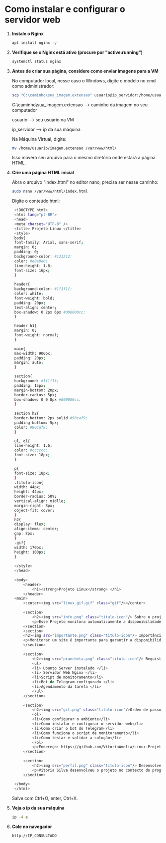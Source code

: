 # Como instalar e configurar o servidor web

1. **Instale o Nginx**
   
   ```bash
   apt install nginx -y
   ```
   
3. **Verifique se o Nginx está ativo (procure por "active:running")**
   
   ```bash
   systemctl status nginx
   ```
   
3. **Antes de criar sua página, considere como enviar imagens para a VM**
   
   No computador local, nesse caso o Windows, digite o modelo no cmd como administrador:
   
    ```bash
   scp "C:\caminho\sua_imagem.extensao" usuario@ip_servidor:/home/usuario/
   ```
      
   C:\caminho\sua_imagem.extensao --> caminho da imagem no seu computador
   
   usuario --> seu usuário na VM
        
   ip_servidor --> ip da sua máquina

   Na Máquina Virtual, digite:

    ```bash
   mv /home/usuario/imagem.extensao /var/www/html/
   ```
   Isso moverá seu arquivo para o mesmo diretório onde estará a página HTML.
    
5. **Crie uma página HTML inicial**
   
   Abra o arquivo "index.html" no editor nano, precisa ser nesse caminho:
   
   ```bash
   sudo nano /var/www/html/index.html
   ```
   
   Digite o conteúdo html:
   
   ```bash
 	<!DOCTYPE html>
	<html lang="pt-BR">
	<head>
	<meta charset="UTF-8" />
	<title> Projeto Linux </title>
	<style>
	body{
	font-family: Arial, sans-serif;
	margin: 0;
	padding: 0;
	background-color: #121212;
	color: #e0e0e0;
	line-height: 1.8;
	font-size: 16px;	
	}
	
	header{
	background-color: #1f1f1f;
	color: white;
	font-weight: bold;
	padding: 20px;
	text-align: center;
	box-shadow: 0 2px 6px #000000cc;
	}

	header h1{
	margin: 0;
	font-weight: normal;
	}

	main{
	max-width: 900px;
	padding: 20px;
	margin: auto;
	}

	section{
	background: #1f1f1f;
	padding: 15px;
	margin-bottom: 20px;
	border-radius: 5px;
	box-shadow: 0 0 8px #000000cc;
	}
	
	section h2{
	border-bottom: 2px solid #90caf9;
	padding-bottom: 5px;
	color: #90caf9;
	}

	ul, ol{
	line-height: 1.6;
	color: #cccccc;
	font-size: 18px;
	}

	p{
	font-size: 18px;
	}
	.titulo-icon{
	width: 44px;
	height: 44px;
	border-radius: 50%;
	vertical-align: midlle;
	margin-right: 8px;
	object-fit: cover;
	}
	h2{
	display: flex;
	align-items: center;
	gap: 8px;
	}
	.gif{
	width: 170px;
	height: 100px;
	}
	
	</style>
	</head>
	
	<body>
		<header>
			<h1><strong>Projeto Linux</strong> </h1>
		</header>
	<main>
		<center><img src="linux_gif.gif" class="gif"/></center>
		
		<section>
			<h2><img src="info.png" class="titulo-icon"/> Sobre o projeto </h2>
			<p>Esse Projeto monitora automaticamente a disponibilidade de um site e envia notificações caso ele fique indisponível. Ele também mantém logs e garante que o servidor esteja sempre no ar.</p>
		</section>
		<section>
		<h2><img src="importante.png" class="titulo-icon"/> Importância do projeto</h2>
		<p>Monitorar um site é importante para garantir a disponibilidade e evitar prejuízos que podem ocorrer caso alguma falha não seja detectada de forma rápida.		
		</section>
		
		<section>
			<h2><img src="prancheta.png" class="titulo-icon"/> Requistos do projeto </h2>
			<ul>
			<li> Ubunto Server instalado </li>
			<li> Servidor Web Nginx </li>
			<li>Script de monitoramento</li>
			<li>Bot do Telegram configurado </li>
			<li>Agendamento da tarefa </li>
			</ul>
		</section>
		
		<section>
	  		<h2><img src="git.png" class="titulo-icon"/>Ordem de passos a serem seguidos no GitHub</h2>
			<ol>
			<li>Como configurar o ambiente</li>
			<li>Como instalar e configurar o servidor web</li>
			<li>Como criar o bot do Telegram</li>
			<li>Como funciona o script de monitoramento</li>
			<li>Como testar e validar a solução</li>
			</ol>
			<p>Endereço: https://github.com/VitoriaAmelia/Linux-Projeto-1.git </p>
		</section>
		
		<section>
			<h2><img src="perfil.png" class="titulo-icon"/> Desenvolvedora</h2>
			<p>Vitoria Silva desenvolveu o projeto no contexto do programa de bolsas.</p>
		</section>
	
	</body>
	</html>
   ```
   
   Salve com Ctrl+O, enter, Ctrl+X.

6. **Veja o ip da sua máquina**
   
   ```bash
   ip -4 a
   ```
   
7. **Cole no navegador**
   
   ```bash
   http://IP_CONSULTADO
   ```
   

